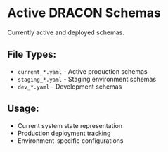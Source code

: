 # Active DRACON Schemas

Currently active and deployed schemas.

## File Types:
- `current_*.yaml` - Active production schemas
- `staging_*.yaml` - Staging environment schemas
- `dev_*.yaml` - Development schemas

## Usage:
- Current system state representation
- Production deployment tracking
- Environment-specific configurations
